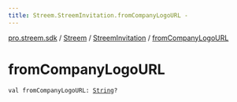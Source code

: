 ```yaml
---
title: Streem.StreemInvitation.fromCompanyLogoURL - 
---
```


[pro.streem.sdk](../../index.html) / [Streem](../index.html) / [StreemInvitation](index.html) / [fromCompanyLogoURL](./from-company-logo-u-r-l.html)

# fromCompanyLogoURL

`val fromCompanyLogoURL: `[`String`](https://kotlinlang.org/api/latest/jvm/stdlib/kotlin/-string/index.html)`?`